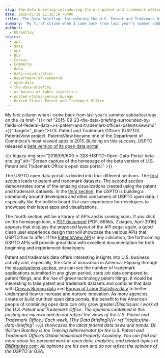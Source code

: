 ```yaml
---
slug: the-data-briefing-introducing-the-u-s-patent-and-trademark-offices-new-open-data-portal
date: 2016-05-18 11:10:59 -0400
title: 'The Data Briefing: Introducing the U.S. Patent and Trademark Office’s New Open Data Portal'
summary: 'My first column when I came back from last year’s summer sabbatical was on the U.S. Patent and Trademark Office’s (USPTO) PatentsView project.'
authors:
  - bbrantley
topics:
  - api
  - data
  - api
  - BLS
  - Census
  - Commerce
  - data
  - data-visualization
  - department-of-commerce
  - open-data
  - the-data-briefing
  - us-bureau-of-labor-statistics
  - united-states-census-bureau
  - United States Patent and Trademark Office
---
```


My first column when I came back from last year’s summer sabbatical was on the <a href="{{< ref "2015-09-23-the-data-briefing-surrounded-by-fields-of-federal-data-u-s-patent-and-trademark-offices-patentsview.md" >}}" target="_blank">U.S. Patent and Trademark Office’s (USPTO) PatentsView project</a>. PatentsView became one of the Department of Commerce’s most viewed apps in 2015. Building on this success, USPTO released a <a href="https://developer.uspto.gov/" target="_blank">beta version of its open data portal</a>.

{{< legacy-img src="2016/05/600-x-328-USPTO-Open-Data-Portal-beta-site.jpg" alt="Screen capture of the homepage of the beta version of U.S. Patent and Trademark Office's open data portal." >}}

The USPTO open data portal is divided into four different sections. The <a href="https://developer.uspto.gov/data" target="_blank">first section</a> leads to patent and trademark datasets. The <a href="https://developer.uspto.gov/visualization" target="_blank">second section</a> demonstrates some of the amazing visualizations created using the patent and trademark datasets. In the <a href="https://developer.uspto.gov/community" target="_blank">third section</a>, the USPTO is building a community around developers and other consumers of USPTO open data. I especially like the bulletin board-like user experience for developers to showcase their latest apps and visualizations.

The fourth section will be a library of APIs and is coming soon. If you click on the homepage icon, a <a href="https://developer.uspto.gov/sites/all/modules/custom/uspto_odd_homepage/assets/R2_14_03_API_draft.pdf" target="_blank">PDF document</a> [PDF, 666kb, 2 pages, April 2016] appears that displays the proposed layout of the API page: again, a good clean user experience design that will showcase the various APIs that USPTO has to offer. If the <a href="http://www.patentsview.org/api/doc.html" target="_blank">PatentsView API</a> is any indication, the forthcoming USPTO APIs will provide great data with excellent documentation for both beginning and experienced developers.

Patent and trademark data offers interesting insights into U.S. business activity and, especially, the state of innovation in America. Flipping through the <a href="https://developer.uspto.gov/visualization" target="_blank">visualizations section</a>, you can see the number of trademark applications submitted in any given period, state job data compared to patent filings, and the rise of green technology patent filings. It would be interesting to take patent and trademark datasets and combine that data with <a href="http://www.census.gov/data.html" target="_blank">Census Bureau data</a> and <a href="http://www.bls.gov/data/" target="_blank">Bureau of Labor Statistics data</a> to better understand how to increase and nurture innovation. As more agencies create or build out their open data portals, the benefit to the American people of combining open data can only grow greater._(Disclosure: I work at the U.S. Patent and Trademark Office. The opinions contained in this posting are my own and do not reflect the views of the U.S. Patent and Trademark Office.)_
_Each week, [The Data Briefing]({{< ref "/topics/the-data-briefing" >}}) showcases the latest federal data news and trends._
_Dr. William Brantley is the Training Administrator for the U.S. Patent and Trademark Office’s Global Intellectual Property Academy. You can find out more about his personal work in open data, analytics, and related topics at [BillBrantley.com](http://billbrantley.com/). All opinions are his own and do not reflect the opinions of the USPTO or GSA._

